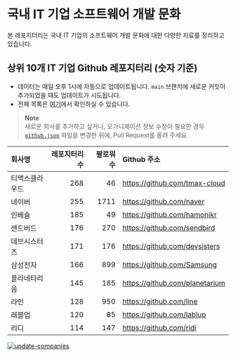 # 국내 IT 기업 소프트웨어 개발 문화
본 레포지터리는 국내 IT 기업의 소프트웨어 개발 문화에 대한 다양한 자료를 정리하고 있습니다.

## 상위 10개 IT 기업 Github 레포지터리 (숫자 기준)

- 데이터는 매일 오후 1시에 자동으로 업데이트됩니다. `main` 브랜치에 새로운 커밋이 추가되었을 때도 업데이트가 시도됩니다.
- 전체 목록은 [여기](./github.md)에서 확인하실 수 있습니다.

> **Note**<br />
> 새로운 회사를 추가하고 싶거나, 오가니제이션 정보 수정이 필요한 경우 [`github.json`](./github.json) 파일을 변경한 뒤에, Pull Request를 올려 주세요.

<!-- MARKDOWN_TABLE(GITHUB): START -->

| **회사명** | **레포지터리 수** | **팔로워 수** | **Github 주소** |
|:---|---:|---:|:---|
| 티맥스클라우드 | 268 | 46 | https://github.com/tmax-cloud |
| 네이버 | 255 | 1711 | https://github.com/naver |
| 인베슘 | 185 | 49 | https://github.com/hamonikr |
| 센드버드 | 176 | 270 | https://github.com/sendbird |
| 데브시스터즈 | 171 | 176 | https://github.com/devsisters |
| 삼성전자 | 166 | 899 | https://github.com/Samsung |
| 플라네타리움 | 145 | 185 | https://github.com/planetarium |
| 라인 | 128 | 950 | https://github.com/line |
| 래블업 | 120 | 85 | https://github.com/lablup |
| 리디 | 114 | 147 | https://github.com/ridi |

<!-- MARKDOWN_TABLE(GITHUB): END -->

[![update-companies](https://github.com/JunRadish/korea-devculture/actions/workflows/update.yaml/badge.svg?branch=main)](https://github.com/JunRadish/korea-devculture/actions/workflows/update.yaml)